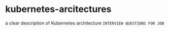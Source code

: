 # kubernetes-arcitectures
a clear description of Kubernetes architecture
`INTERVIEW QUESTIONS FOR JOB`
